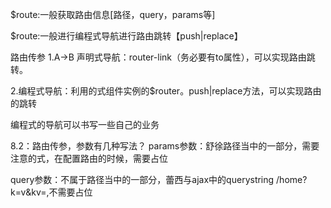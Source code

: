 $route:一般获取路由信息[路径，query，params等]

$route:一般进行编程式导航进行路由跳转【push|replace】

路由传参
1.A->B
声明式导航：router-link（务必要有to属性），可以实现路由跳转。

2.编程式导航：利用的式组件实例的$router。push|replace方法，可以实现路由的跳转

编程式的导航可以书写一些自己的业务

8.2：路由传参，参数有几种写法？
params参数：舒徐路径当中的一部分，需要注意的式，在配置路由的时候，需要占位

query参数：不属于路径当中的一部分，蕾西与ajax中的querystring /home?k=v&kv=,不需要占位


